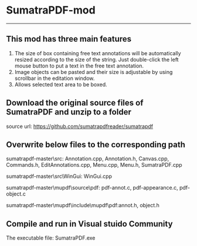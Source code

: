 # SumatraPDF-mod
----------------------------------------------------------------------------------------------------------------------------------------------
This mod has three main features
-----------------------------------------------------------------------------------------------------------------------------------------------
1) The size of box containing free text annotations will be automatically resized according to the size of the string. Just double-click the left mouse button to put a text in the free text annotation.
2) Image objects can be pasted and their size is adjustable by using scrollbar in the editation window.
3) Allows selected text area to be boxed.

Download the original source files of SumatraPDF and unzip to a folder
----------------------------------------------------------------------------------------------------------------------------------------------
source url: https://github.com/sumatrapdfreader/sumatrapdf

Overwrite below files to the corresponding path
-----------------------------------------------------------------------------------------------------------------------------------------------
sumatrapdf-master\src\: Annotation.cpp, Annotation.h, Canvas.cpp, Commands.h, EditAnnotations.cpp, Menu.cpp, Menu.h, SumatraPDF.cpp

sumatrapdf-master\src\WinGui: WinGui.cpp

sumatrapdf-master\mupdf\source\pdf: pdf-annot.c, pdf-appearance.c, pdf-object.c

sumatrapdf-master\mupdf\include\mupdf\pdf:annot.h, object.h

Compile and run in Visual stuido Community
-----------------------------------------------------------------------------------------------------------------------------------------------
The executable file: SumatraPDF.exe



